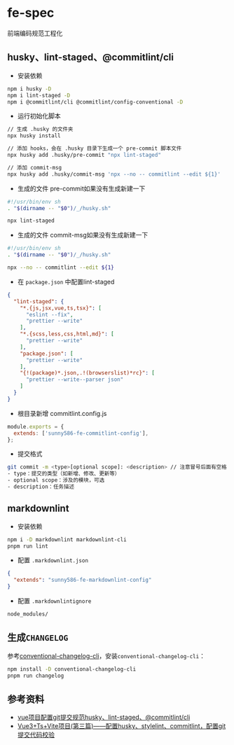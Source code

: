 # fe-spec

前端编码规范工程化

## husky、lint-staged、@commitlint/cli

-  安装依赖

```bash
npm i husky -D
npm i lint-staged -D
npm i @commitlint/cli @commitlint/config-conventional -D
```

- 运行初始化脚本

```bash
// 生成 .husky 的文件夹
npx husky install

// 添加 hooks，会在 .husky 目录下生成一个 pre-commit 脚本文件
npx husky add .husky/pre-commit "npx lint-staged"

// 添加 commit-msg
npx husky add .husky/commit-msg 'npx --no -- commitlint --edit ${1}'
```

- 生成的文件 pre-commit如果没有生成新建一下

```bash
#!/usr/bin/env sh
. "$(dirname -- "$0")/_/husky.sh"

npx lint-staged
```

- 生成的文件 commit-msg如果没有生成新建一下

```bash
#!/usr/bin/env sh
. "$(dirname -- "$0")/_/husky.sh"

npx --no -- commitlint --edit ${1}
```

- 在 `package.json` 中配置lint-staged

```json
{
  "lint-staged": {
    "*.{js,jsx,vue,ts,tsx}": [
      "eslint --fix",
      "prettier --write"
    ],
    "*.{scss,less,css,html,md}": [
      "prettier --write"
    ],
    "package.json": [
      "prettier --write"
    ],
    "{!(package)*.json,.!(browserslist)*rc}": [
      "prettier --write--parser json"
    ]
  }
}
```

- 根目录新增 commitlint.config.js

```js
module.exports = {
  extends: ['sunny586-fe-commitlint-config'],
};
```

- 提交格式

```bash
git commit -m <type>[optional scope]: <description> // 注意冒号后面有空格
- type：提交的类型（如新增、修改、更新等）
- optional scope：涉及的模块，可选
- description：任务描述
```

## markdownlint

-  安装依赖

```bash
npm i -D markdownlint markdownlint-cli
pnpm run lint
```

- 配置 `.markdownlint.json`

```json
{
  "extends": "sunny586-fe-markdownlint-config"
}
```

- 配置 `.markdownlintignore`

```bash
node_modules/
```

## 生成`CHANGELOG`

参考[conventional-changelog-cli](https://www.npmjs.com/package/conventional-changelog-cli)，安装`conventional-changelog-cli`：

```bash
npm install -D conventional-changelog-cli
pnpm run changelog
```

## 参考资料

- [vue项目配置git提交规范husky、lint-staged、@commitlint/cli](https://blog.csdn.net/qq_61402485/article/details/131612959)
- [Vue3+Ts+Vite项目(第三篇)——配置husky、stylelint、commitlint，配置git提交代码校验](https://blog.csdn.net/qq_44741577/article/details/137959595)

